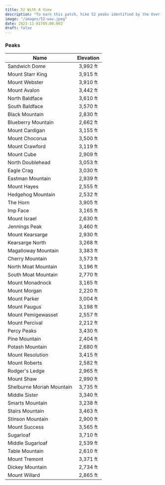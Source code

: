 ```yaml
---
title: 52 With A View 
description: "To earn this patch, hike 52 peaks identified by the Over The Hill Hikers group" 
image: "/images/52-wav.jpeg"
date: 2023-11-01T05:00:00Z
draft: false
---
```

### Peaks 

| Name        |    Elevation    | 
| ------------- | :-----------: |
| Sandwich Dome      | 3,992 ft |
| Mount Starr King      |   3,915 ft    |
| Mount Webster |   3,910 ft   |
| Mount Avalon |   3,442 ft   |
| North Baldface |   3,610 ft   |
| South Baldface |   3,570 ft   |
| Black Mountain |   2,830 ft   |
| Blueberry Mountain |   2,662 ft   |
| Mount Cardigan |   3,155 ft   |
| Mount Chocorua |   3,500 ft   |
| Mount Crawford |   3,119 ft   |
| Mount Cube |   2,909 ft   |
| North Doublehead |   3,053 ft   |
| Eagle Crag |   3,030 ft   |
| Eastman Mountain |   2,939 ft   |
| Mount Hayes |   2,555 ft   |
| Hedgehog Mountain |   2,532 ft   |
| The Horn |   3,905 ft   |
| Imp Face |   3,165 ft   |
| Mount Israel |   2,630 ft   |
| Jennings Peak |   3,460 ft   |
| Mount Kearsarge |   2,930 ft   |
| Kearsarge North |   3,268 ft   |
| Magalloway Mountain |   3,383 ft   |
| Cherry Mountain |   3,573 ft   |
| North Moat Mountain |   3,196 ft   |
| South Moat Mountain |   2,770 ft   |
| Mount Monadnock |   3,165 ft   |
| Mount Morgan |   2,220 ft   |
| Mount Parker |   3,004 ft   |
| Mount Paugus |   3,198 ft   |
| Mount Pemigewasset |   2,557 ft   |
| Mount Percival |   2,212 ft   |
| Percy Peaks |   3,430 ft   |
| Pine Mountain |   2,404 ft   |
| Potash Mountain |   2,680 ft   |
| Mount Resolution |   3,415 ft   |
| Mount Roberts |   2,582 ft   |
| Rodger's Ledge |   2,965 ft   |
| Mount Shaw |   2,990 ft   |
| Shelburne Moriah Mountain |   3,735 ft   |
| Middle Sister |   3,340 ft   |
| Smarts Mountain |   3,238 ft   |
| Stairs Mountain |   3,463 ft   |
| Stinson Mountain |   2,900 ft   |
| Mount Success |   3,565 ft   |
| Sugarloaf |   3,710 ft   |
| Middle Sugarloaf |   2,539 ft   |
| Table Mountain |   2,610 ft   |
| Mount Tremont |   3,371 ft   |
| Dickey Mountain |   2,734 ft   |
| Mount Willard |   2,865 ft   |


